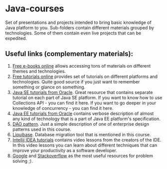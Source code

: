 Java-courses
============

Set of presentations and projects intended to bring basic knowledge of Java platform to you.
Sub-folders contain different materials grouped by technologies. Some of them contain even
live projects that can be expedited.

## Useful links (complementary materials):
1. [Free e-books online](https://it-ebooks.info) allows accessing tons of materials on different
themes and technologies.
2. [Free tutorials online](http://www.tutorialspoint.com) provides set of tutorials on different platforms
and technologies. Quite good source if you just want to remember something or glance on something.
3. [Java SE tutorials from Oracle](https://docs.oracle.com/javase/tutorial/). Great resource that contains separate tutorial
on each part of Java SE platform. If you want to know how to use Collections API - you can find it here. If you want to
go deeper in your knowledge of concurrency - you can find it here.
4. [Java EE tutorials from Oracle](https://docs.oracle.com/javaee/7/tutorial/) contains verbose description of almost any
kind of technology that is a part of Java EE platform's specification.
5. [DAO pattern](http://www.oracle.com/technetwork/java/dataaccessobject-138824.html). Just a simple description of one of
enterprise design patterns used in this course.
6. [Liquibase](http://www.liquibase.org). Database migration tool that is mentioned in this course.
5. [Intellij IDEA tutorials](https://www.jetbrains.com/idea/documentation/) contains video lessons from the creators of
the IDE. In this video lessons you can learn about different techniques that can improve your productivity as a
software developer.
6. [Google](https://www.google.com) and [Stackoverflow](http://stackoverflow.com) as the most useful resources for
problem solving ;).
